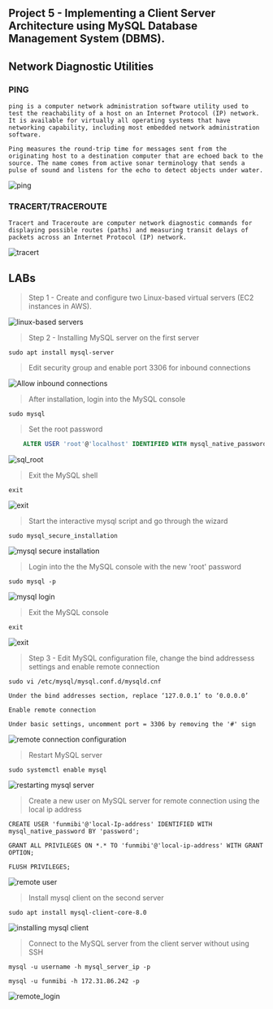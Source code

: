 
## **Project 5 - Implementing a Client Server Architecture using MySQL Database Management System (DBMS).**

## Network Diagnostic Utilities
### PING

    ping is a computer network administration software utility used to test the reachability of a host on an Internet Protocol (IP) network. It is available for virtually all operating systems that have networking capability, including most embedded network administration software.

    Ping measures the round-trip time for messages sent from the originating host to a destination computer that are echoed back to the source. The name comes from active sonar terminology that sends a pulse of sound and listens for the echo to detect objects under water.

![ping](./images/ping.jpg)

### TRACERT/TRACEROUTE

    Tracert and Traceroute are computer network diagnostic commands for displaying possible routes (paths) and measuring transit delays of packets across an Internet Protocol (IP) network.

![tracert](./images/tracert.jpg)



## **LABs**

> Step 1 - Create and configure two Linux-based virtual servers (EC2 instances in AWS).

![linux-based servers](./images/servers.jpg)

> Step 2 - Installing MySQL server on the first server

    sudo apt install mysql-server 

> Edit security group and enable port 3306 for inbound connections

![Allow inbound connections](./images/port_3306.jpg)

> After installation, login into the MySQL console

    sudo mysql

> Set the root password 

```SQL
    ALTER USER 'root'@'localhost' IDENTIFIED WITH mysql_native_password BY 'PassWord.1';
```
![sql_root](./images/mysql_root.jpg)

> Exit the MySQL shell

    exit
 
![exit](./images/exit.jpg)

> Start the interactive mysql script and go through the wizard

    sudo mysql_secure_installation

![mysql secure installation](./images/mysql_installation.jpg)


> Login into the the MySQL console with the new 'root' password 

    sudo mysql -p

![mysql login](./images/mysql_login.jpg)


> Exit the MySQL console

    exit

![exit](./images/exit.jpg)


> Step 3 - Edit MySQL configuration file, change the bind addressess settings and enable remote connection

    sudo vi /etc/mysql/mysql.conf.d/mysqld.cnf

    Under the bind addresses section, replace ‘127.0.0.1’ to ‘0.0.0.0’ 

    Enable remote connection 

    Under basic settings, uncomment port = 3306 by removing the '#' sign

![remote connection configuration](./images/config.jpg)


> Restart MySQL server

    sudo systemctl enable mysql

![restarting mysql server](./images/restart_mysql_server.jpg)

> Create a new user on MySQL server for remote connection using the local ip address

    CREATE USER 'funmibi'@'local-Ip-address' IDENTIFIED WITH mysql_native_password BY 'password';

    GRANT ALL PRIVILEGES ON *.* TO 'funmibi'@'local-ip-address' WITH GRANT OPTION;

    FLUSH PRIVILEGES;

![remote user](./images/remote_user.jpg)

> Install mysql client on the second server 

    sudo apt install mysql-client-core-8.0

![installing mysql client](./images/mysql_client.jpg)


> Connect to the MySQL server from the client server without using SSH

    mysql -u username -h mysql_server_ip -p

    mysql -u funmibi -h 172.31.86.242 -p

![remote_login](./images/remote_login.jpg)
